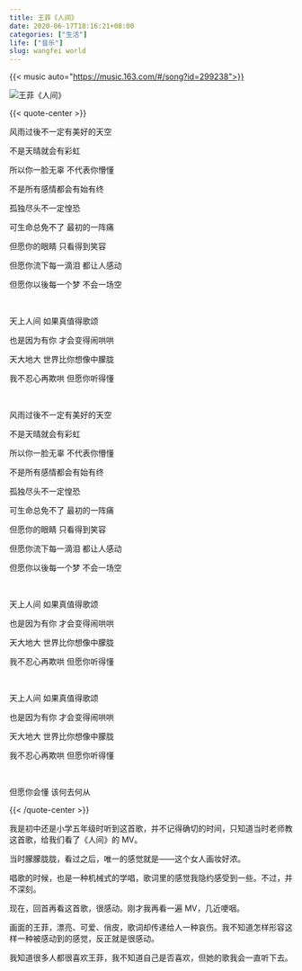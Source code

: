 ```yaml
---
title: 王菲《人间》
date: 2020-06-17T18:16:21+08:00
categories: ["生活"]
life: ["音乐"]
slug: wangfei world
---
```


{{< music auto="https://music.163.com/#/song?id=299238">}}

![王菲《人间》](https://static.yidajiabei.xyz/img/wangfei.jpg)

{{< quote-center >}}

风雨过後不一定有美好的天空

不是天晴就会有彩虹

所以你一脸无辜 不代表你懵懂

不是所有感情都会有始有终

孤独尽头不一定惶恐

可生命总免不了 最初的一阵痛

但愿你的眼睛 只看得到笑容

但愿你流下每一滴泪 都让人感动

但愿你以後每一个梦 不会一场空

<br/>

天上人间 如果真值得歌颂

也是因为有你 才会变得闹哄哄

天大地大 世界比你想像中朦胧

我不忍心再欺哄 但愿你听得懂

<br/>

风雨过後不一定有美好的天空

不是天晴就会有彩虹

所以你一脸无辜 不代表你懵懂

不是所有感情都会有始有终

孤独尽头不一定惶恐

可生命总免不了 最初的一阵痛

但愿你的眼睛 只看得到笑容

但愿你流下每一滴泪 都让人感动

但愿你以後每一个梦 不会一场空

<br/>

天上人间 如果真值得歌颂

也是因为有你 才会变得闹哄哄

天大地大 世界比你想像中朦胧

我不忍心再欺哄 但愿你听得懂

<br/>

天上人间 如果真值得歌颂

也是因为有你 才会变得闹哄哄

天大地大 世界比你想像中朦胧

我不忍心再欺哄 但愿你听得懂

<br/>

但愿你会懂 该何去何从

{{< /quote-center >}}

我是初中还是小学五年级时听到这首歌，并不记得确切的时间，只知道当时老师教这首歌，给我们看了《人间》的 MV。

当时朦朦胧胧，看过之后，唯一的感觉就是——这个女人画妆好浓。

唱歌的时候，也是一种机械式的学唱，歌词里的感觉我隐约感受到一些。不过，并不深刻。

现在，回首再看这首歌，很感动。刚才我再看一遍 MV，几近哽咽。

画面的王菲，漂亮、可爱、俏皮，歌词却传递给人一种哀伤。我不知道怎样形容这样一种被感动到的感觉，反正就是很感动。

我知道很多人都很喜欢王菲，我不知道自己是否喜欢，但她的歌我会一直听下去。

